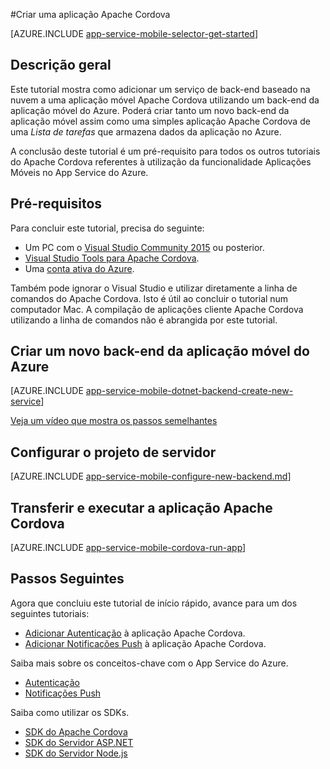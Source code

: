 <properties
    pageTitle="Criar uma aplicação Cordova nas Aplicações Móveis do App Service do Azure | Microsoft Azure"
    description="Siga este tutorial para começar a utilizar back-ends de aplicações móveis do Azure para desenvolvimento do Apache Cordova"
    services="app-service\mobile"
    documentationCenter="javascript"
    authors="adrianhall"
    manager="erikre"
    editor=""
    tags=""
    keywords="cordova,javascript,móvel,cliente" />

<tags
    ms.service="app-service-mobile"
    ms.workload="na"
    ms.tgt_pltfrm="mobile-html"
    ms.devlang="javascript"
    ms.topic="hero-article"
    ms.date="08/11/2016"
    ms.author="glenga"/>


#Criar uma aplicação Apache Cordova

[AZURE.INCLUDE [app-service-mobile-selector-get-started](../../includes/app-service-mobile-selector-get-started.md)]

## Descrição geral

Este tutorial mostra como adicionar um serviço de back-end baseado na nuvem a uma aplicação móvel Apache Cordova utilizando um back-end da aplicação móvel do Azure.  Poderá criar tanto um novo back-end da aplicação móvel assim como uma simples aplicação Apache Cordova de uma _Lista de tarefas_ que armazena dados da aplicação no Azure.

A conclusão deste tutorial é um pré-requisito para todos os outros tutoriais do Apache Cordova referentes à utilização da funcionalidade Aplicações Móveis no App Service do Azure.

## Pré-requisitos

Para concluir este tutorial, precisa do seguinte:

* Um PC com o [Visual Studio Community 2015] ou posterior.
* [Visual Studio Tools para Apache Cordova].
* Uma [conta ativa do Azure](https://azure.microsoft.com/pricing/free-trial/).

Também pode ignorar o Visual Studio e utilizar diretamente a linha de comandos do Apache Cordova.  Isto é útil ao concluir o tutorial num computador Mac.  A compilação de aplicações cliente Apache Cordova utilizando a linha de comandos não é abrangida por este tutorial.

## Criar um novo back-end da aplicação móvel do Azure

[AZURE.INCLUDE [app-service-mobile-dotnet-backend-create-new-service](../../includes/app-service-mobile-dotnet-backend-create-new-service.md)]

[Veja um vídeo que mostra os passos semelhantes](https://channel9.msdn.com/series/Azure-connected-services-with-Cordova/Azure-connected-services-task-1-Create-an-Azure-Mobile-App)

## Configurar o projeto de servidor

[AZURE.INCLUDE [app-service-mobile-configure-new-backend.md](../../includes/app-service-mobile-configure-new-backend.md)]

## Transferir e executar a aplicação Apache Cordova

[AZURE.INCLUDE [app-service-mobile-cordova-run-app](../../includes/app-service-mobile-cordova-run-app.md)]

## Passos Seguintes

Agora que concluiu este tutorial de início rápido, avance para um dos seguintes tutoriais:

* [Adicionar Autenticação] à aplicação Apache Cordova.
* [Adicionar Notificações Push] à aplicação Apache Cordova.

Saiba mais sobre os conceitos-chave com o App Service do Azure.

* [Autenticação]
* [Notificações Push]

Saiba como utilizar os SDKs.

* [SDK do Apache Cordova]
* [SDK do Servidor ASP.NET]
* [SDK do Servidor Node.js]

<!-- Images. -->

<!-- URLs -->
[Portal do Azure]: https://portal.azure.com/
[Visual Studio Community 2015]: http://www.visualstudio.com/
[Visual Studio Tools para Apache Cordova]: https://www.visualstudio.com/en-us/features/cordova-vs.aspx
[Adicionar Autenticação]: app-service-mobile-cordova-get-started-users.md
[Adicionar Notificações Push]: app-service-mobile-cordova-get-started-push.md
[Autenticação]: app-service-mobile-auth.md
[Notificações Push]: ../notification-hubs/notification-hubs-push-notification-overview.md
[SDK do Apache Cordova]: app-service-mobile-cordova-how-to-use-client-library.md
[SDK do Servidor ASP.NET]: app-service-mobile-dotnet-backend-how-to-use-server-sdk.md
[SDK do Servidor Node.js]: app-service-mobile-node-backend-how-to-use-server-sdk.md



<!--HONumber=Sep16_HO3-->


